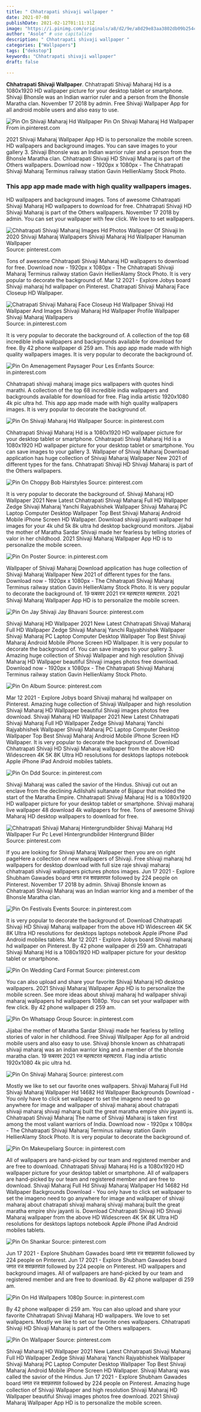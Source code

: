 ```yaml
---
title: " Chhatrapati shivaji wallpaper "
date: 2021-07-08
publishDate: 2021-02-12T01:11:31Z
image: "https://i.pinimg.com/originals/a8/d2/9e/a8d29e83aa3802db09b254c2efbbe88d.jpg"
author: "Asole" # use capitalize
description: " Chhatrapati shivaji wallpaper "
categories: ["Wallpapers"]
tags: ["dekstop"]
keywords: "Chhatrapati shivaji wallpaper"
draft: false

---
```



**Chhatrapati Shivaji Wallpaper**. Chhatrapati Shivaji Maharaj Hd is a 1080x1920 HD wallpaper picture for your desktop tablet or smartphone. Shivaji Bhonsle was an Indian warrior ruler and a person from the Bhonsle Maratha clan. November 17 2018 by admin. Free Shivaji Wallpaper App for all android mobile users and also easy to use.

![Pin On Shivaji Maharaj Hd Wallpaper](https://i.pinimg.com/originals/ab/14/34/ab143436119721bcdf57ecb962374fc0.jpg "Pin On Shivaji Maharaj Hd Wallpaper")
Pin On Shivaji Maharaj Hd Wallpaper From in.pinterest.com


2021 Shivaji Maharaj Wallpaper App HD is to personalize the mobile screen. HD wallpapers and background images. You can save images to your gallery 3. Shivaji Bhonsle was an Indian warrior ruler and a person from the Bhonsle Maratha clan. Chhatrapati Shivaji HD Shivaji Maharaj is part of the Others wallpapers. Download now - 1920px x 1080px - The Chhatrapati Shivaji Maharaj Terminus railway station Gavin HellierAlamy Stock Photo.

### This app app made made with high quality wallpapers images.

HD wallpapers and background images. Tons of awesome Chhatrapati Shivaji Maharaj HD wallpapers to download for free. Chhatrapati Shivaji HD Shivaji Maharaj is part of the Others wallpapers. November 17 2018 by admin. You can set your wallpaper with few click. We love to set wallpapers.


![Chhatrapati Shivaji Maharaj Images Hd Photos Wallpaper Of Shivaji In 2020 Shivaji Maharaj Wallpapers Shivaji Maharaj Hd Wallpaper Hanuman Wallpaper](https://i.pinimg.com/564x/b7/36/3e/b7363ebfba54aada71b761eefedbf9a8.jpg "Chhatrapati Shivaji Maharaj Images Hd Photos Wallpaper Of Shivaji In 2020 Shivaji Maharaj Wallpapers Shivaji Maharaj Hd Wallpaper Hanuman Wallpaper")
Source: pinterest.com

Tons of awesome Chhatrapati Shivaji Maharaj HD wallpapers to download for free. Download now - 1920px x 1080px - The Chhatrapati Shivaji Maharaj Terminus railway station Gavin HellierAlamy Stock Photo. It is very popular to decorate the background of. Mar 12 2021 - Explore Jobys board Shivaji maharaj hd wallpaper on Pinterest. Chatrapati Shivaji Maharaj Face Closeup HD Wallpaper.

![Chatrapati Shivaji Maharaj Face Closeup Hd Wallpaper Shivaji Hd Wallpaper And Images Shivaji Maharaj Hd Wallpaper Profile Wallpaper Shivaji Maharaj Wallpapers](https://i.pinimg.com/originals/41/58/c7/4158c7467b89bf6134debc320fb38987.jpg "Chatrapati Shivaji Maharaj Face Closeup Hd Wallpaper Shivaji Hd Wallpaper And Images Shivaji Maharaj Hd Wallpaper Profile Wallpaper Shivaji Maharaj Wallpapers")
Source: in.pinterest.com

It is very popular to decorate the background of. A collection of the top 68 incredible india wallpapers and backgrounds available for download for free. By 42 phone wallpaper di 259 am. This app app made made with high quality wallpapers images. It is very popular to decorate the background of.

![Pin On Amenagement Paysager Pour Les Enfants](https://i.pinimg.com/564x/fd/76/b3/fd76b38f03a41770b9db8819d0138d77.jpg "Pin On Amenagement Paysager Pour Les Enfants")
Source: in.pinterest.com

Chhatrapati shivaji maharaj image pics wallpapers with quotes hindi marathi. A collection of the top 68 incredible india wallpapers and backgrounds available for download for free. Flag india artistic 1920x1080 4k pic ultra hd. This app app made made with high quality wallpapers images. It is very popular to decorate the background of.

![Pin On Shivaji Maharaj Hd Wallpaper](https://i.pinimg.com/originals/ab/14/34/ab143436119721bcdf57ecb962374fc0.jpg "Pin On Shivaji Maharaj Hd Wallpaper")
Source: in.pinterest.com

Chhatrapati Shivaji Maharaj Hd is a 1080x1920 HD wallpaper picture for your desktop tablet or smartphone. Chhatrapati Shivaji Maharaj Hd is a 1080x1920 HD wallpaper picture for your desktop tablet or smartphone. You can save images to your gallery 3. Wallpaper of Shivaji Maharaj Download application has huge collection of Shivaji Maharaj Wallpaper New 2021 of different types for the fans. Chhatrapati Shivaji HD Shivaji Maharaj is part of the Others wallpapers.

![Pin On Choppy Bob Hairstyles](https://i.pinimg.com/originals/c8/47/6d/c8476d8d48bac711bd5b3462ee72a1c0.jpg "Pin On Choppy Bob Hairstyles")
Source: pinterest.com

It is very popular to decorate the background of. Shivaji Maharaj HD Wallpaper 2021 New Latest Chhatrapati Shivaji Maharaj Full HD Wallpaper Zedge Shivaji Maharaj Yanchi Rajyabhishek Wallpaper Shivaji Maharaj PC Laptop Computer Desktop Wallpaper Top Best Shivaji Maharaj Android Mobile iPhone Screen HD Wallpaper. Download shivaji jayanti wallpaper hd images for your 4k uhd 5k 8k ultra hd desktop background monitors. Jijabai the mother of Maratha Sardar Shivaji made her fearless by telling stories of valor in her childhood. 2021 Shivaji Maharaj Wallpaper App HD is to personalize the mobile screen.

![Pin On Poster](https://i.pinimg.com/564x/1c/d2/f6/1cd2f695b05253383e41460127daa422.jpg "Pin On Poster")
Source: in.pinterest.com

Wallpaper of Shivaji Maharaj Download application has huge collection of Shivaji Maharaj Wallpaper New 2021 of different types for the fans. Download now - 1920px x 1080px - The Chhatrapati Shivaji Maharaj Terminus railway station Gavin HellierAlamy Stock Photo. It is very popular to decorate the background of. 19 फबरवर 2021 रज महरषटरत महरषटरत. 2021 Shivaji Maharaj Wallpaper App HD is to personalize the mobile screen.

![Pin On Jay Shivaji Jay Bhavani](https://i.pinimg.com/originals/ce/3c/1c/ce3c1c4664d4fae9f875f041a0818b2f.jpg "Pin On Jay Shivaji Jay Bhavani")
Source: pinterest.com

Shivaji Maharaj HD Wallpaper 2021 New Latest Chhatrapati Shivaji Maharaj Full HD Wallpaper Zedge Shivaji Maharaj Yanchi Rajyabhishek Wallpaper Shivaji Maharaj PC Laptop Computer Desktop Wallpaper Top Best Shivaji Maharaj Android Mobile iPhone Screen HD Wallpaper. It is very popular to decorate the background of. You can save images to your gallery 3. Amazing huge collection of Shivaji Wallpaper and high resolution Shivaji Maharaj HD Wallpaper beautiful Shivaji images photos free download. Download now - 1920px x 1080px - The Chhatrapati Shivaji Maharaj Terminus railway station Gavin HellierAlamy Stock Photo.

![Pin On Album](https://i.pinimg.com/originals/49/95/db/4995dbbcdde6b9dfdf8cc194af5650ef.jpg "Pin On Album")
Source: pinterest.com

Mar 12 2021 - Explore Jobys board Shivaji maharaj hd wallpaper on Pinterest. Amazing huge collection of Shivaji Wallpaper and high resolution Shivaji Maharaj HD Wallpaper beautiful Shivaji images photos free download. Shivaji Maharaj HD Wallpaper 2021 New Latest Chhatrapati Shivaji Maharaj Full HD Wallpaper Zedge Shivaji Maharaj Yanchi Rajyabhishek Wallpaper Shivaji Maharaj PC Laptop Computer Desktop Wallpaper Top Best Shivaji Maharaj Android Mobile iPhone Screen HD Wallpaper. It is very popular to decorate the background of. Download Chhatrapati Shivaji HD Shivaji Maharaj wallpaper from the above HD Widescreen 4K 5K 8K Ultra HD resolutions for desktops laptops notebook Apple iPhone iPad Android mobiles tablets.

![Pin On Ddd](https://i.pinimg.com/736x/c5/97/ef/c597ef1b12d71d2aa1745d87345cabf9.jpg "Pin On Ddd")
Source: in.pinterest.com

Shivaji Maharaj was called the savior of the Hindus. Shivaji cut out an enclave from the declining Adilshahi sultanate of Bijapur that molded the start of the Maratha Empire. Chhatrapati Shivaji Maharaj Hd is a 1080x1920 HD wallpaper picture for your desktop tablet or smartphone. Shivaji maharaj live wallpaper 48 download 4k wallpapers for free. Tons of awesome Shivaji Maharaj HD desktop wallpapers to download for free.

![Chhatrapati Shivaji Maharaj Hintergrundbilder Shivaji Maharaj Hd Wallpaper Fur Pc Level Hintergrundbilder Hintergrund Bilder](https://i.pinimg.com/564x/8b/ed/40/8bed406d04c9cf5e846786fbfc0eb0af.jpg "Chhatrapati Shivaji Maharaj Hintergrundbilder Shivaji Maharaj Hd Wallpaper Fur Pc Level Hintergrundbilder Hintergrund Bilder")
Source: pinterest.com

If you are looking for Shivaji Maharaj Wallpaper then you are on right pageHere a collection of new wallpapers of Shivaji. Free shivaji maharaj hd wallpapers for desktop download with full size raje shivaji maharaj chhatrapati shivaji wallpapers pictures photos images. Jun 17 2021 - Explore Shubham Gawades board जणत रज शवछतरपत followed by 224 people on Pinterest. November 17 2018 by admin. Shivaji Bhonsle known as Chhatrapati Shivaji Maharaj was an Indian warrior king and a member of the Bhonsle Maratha clan.

![Pin On Festivals Events](https://i.pinimg.com/originals/8f/ab/db/8fabdb3d5d1180f2f09a069f385db4f0.jpg "Pin On Festivals Events")
Source: in.pinterest.com

It is very popular to decorate the background of. Download Chhatrapati Shivaji HD Shivaji Maharaj wallpaper from the above HD Widescreen 4K 5K 8K Ultra HD resolutions for desktops laptops notebook Apple iPhone iPad Android mobiles tablets. Mar 12 2021 - Explore Jobys board Shivaji maharaj hd wallpaper on Pinterest. By 42 phone wallpaper di 259 am. Chhatrapati Shivaji Maharaj Hd is a 1080x1920 HD wallpaper picture for your desktop tablet or smartphone.

![Pin On Wedding Card Format](https://i.pinimg.com/originals/31/9e/e7/319ee756644b39dcf692739c388844c9.jpg "Pin On Wedding Card Format")
Source: pinterest.com

You can also upload and share your favorite Shivaji Maharaj HD desktop wallpapers. 2021 Shivaji Maharaj Wallpaper App HD is to personalize the mobile screen. See more ideas about shivaji maharaj hd wallpaper shivaji maharaj wallpapers hd wallpapers 1080p. You can set your wallpaper with few click. By 42 phone wallpaper di 259 am.

![Pin On Whatsapp Group](https://i.pinimg.com/originals/7c/c8/28/7cc8284834f82730420d14a58c274801.png "Pin On Whatsapp Group")
Source: in.pinterest.com

Jijabai the mother of Maratha Sardar Shivaji made her fearless by telling stories of valor in her childhood. Free Shivaji Wallpaper App for all android mobile users and also easy to use. Shivaji bhonsle known as chhatrapati shivaji maharaj was an indian warrior king and a member of the bhonsle maratha clan. 19 फबरवर 2021 रज महरषटरत महरषटरत. Flag india artistic 1920x1080 4k pic ultra hd.

![Pin On Shivaji Maharaj](https://i.pinimg.com/originals/c9/32/47/c932472f0ae96d68f9c246200138202e.jpg "Pin On Shivaji Maharaj")
Source: pinterest.com

Mostly we like to set our favorite ones wallpapers. Shivaji Maharaj Full Hd Shivaji Maharaj Wallpaper Hd 14682 Hd Wallpaper Backgrounds Download - You only have to click set wallpaper to set the imageno need to go anywhere for image and wallpaper of shivaji maharaj about chatrapati shivaji maharaj shivaji maharaj built the great maratha empire shiv jayanti is. Chhatrapati Shivaji Maharaj The name of Shivaji Maharaj is taken first among the most valiant warriors of India. Download now - 1920px x 1080px - The Chhatrapati Shivaji Maharaj Terminus railway station Gavin HellierAlamy Stock Photo. It is very popular to decorate the background of.

![Pin On Makeupeliarg](https://i.pinimg.com/originals/f5/7b/8f/f57b8f99ab4ec5df286fb45f683ebfb2.jpg "Pin On Makeupeliarg")
Source: in.pinterest.com

All of wallpapers are hand-picked by our team and registered member and are free to download. Chhatrapati Shivaji Maharaj Hd is a 1080x1920 HD wallpaper picture for your desktop tablet or smartphone. All of wallpapers are hand-picked by our team and registered member and are free to download. Shivaji Maharaj Full Hd Shivaji Maharaj Wallpaper Hd 14682 Hd Wallpaper Backgrounds Download - You only have to click set wallpaper to set the imageno need to go anywhere for image and wallpaper of shivaji maharaj about chatrapati shivaji maharaj shivaji maharaj built the great maratha empire shiv jayanti is. Download Chhatrapati Shivaji HD Shivaji Maharaj wallpaper from the above HD Widescreen 4K 5K 8K Ultra HD resolutions for desktops laptops notebook Apple iPhone iPad Android mobiles tablets.

![Pin On Shankar](https://i.pinimg.com/236x/f0/f1/b7/f0f1b731bb430810cb3d32bbfd2540c4.jpg "Pin On Shankar")
Source: pinterest.com

Jun 17 2021 - Explore Shubham Gawades board जणत रज शवछतरपत followed by 224 people on Pinterest. Jun 17 2021 - Explore Shubham Gawades board जणत रज शवछतरपत followed by 224 people on Pinterest. HD wallpapers and background images. All of wallpapers are hand-picked by our team and registered member and are free to download. By 42 phone wallpaper di 259 am.

![Pin On Hd Wallpapers 1080p](https://i.pinimg.com/736x/ed/5a/7b/ed5a7b4d713878488dc7256055a8a649.jpg "Pin On Hd Wallpapers 1080p")
Source: in.pinterest.com

By 42 phone wallpaper di 259 am. You can also upload and share your favorite Chhatrapati Shivaji Maharaj HD wallpapers. We love to set wallpapers. Mostly we like to set our favorite ones wallpapers. Chhatrapati Shivaji HD Shivaji Maharaj is part of the Others wallpapers.

![Pin On Wallpaper](https://i.pinimg.com/originals/a8/d2/9e/a8d29e83aa3802db09b254c2efbbe88d.jpg "Pin On Wallpaper")
Source: pinterest.com

Shivaji Maharaj HD Wallpaper 2021 New Latest Chhatrapati Shivaji Maharaj Full HD Wallpaper Zedge Shivaji Maharaj Yanchi Rajyabhishek Wallpaper Shivaji Maharaj PC Laptop Computer Desktop Wallpaper Top Best Shivaji Maharaj Android Mobile iPhone Screen HD Wallpaper. Shivaji Maharaj was called the savior of the Hindus. Jun 17 2021 - Explore Shubham Gawades board जणत रज शवछतरपत followed by 224 people on Pinterest. Amazing huge collection of Shivaji Wallpaper and high resolution Shivaji Maharaj HD Wallpaper beautiful Shivaji images photos free download. 2021 Shivaji Maharaj Wallpaper App HD is to personalize the mobile screen.

